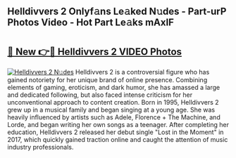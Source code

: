 ## Helldivvers 2 Onlyf𝚊ns Le𝚊ked N𝚞des - Part-urP Photos Video - Hot Part Le𝚊ks mAxIF

# <h2><a href="http://ab12848.deff.icu/?id=Helldivvers+2">🔗 New 👉🔴 Helldivvers 2 VIDEO Photos</a></h2>

[![Helldivvers 2 N𝚞des](https://i.imgur.com/rIISA9y.gif)](http://ab12848.deff.icu/?id=Helldivvers+2)
Helldivvers 2 is a controversial figure who has gained notoriety for her unique brand of online presence. Combining elements of gaming, eroticism, and dark humor, she has amassed a large and dedicated following, but also faced intense criticism for her unconventional approach to content creation. Born in 1995, Helldivvers 2 grew up in a musical family and began singing at a young age. She was heavily influenced by artists such as Adele, Florence + The Machine, and Lorde, and began writing her own songs as a teenager. After completing her education, Helldivvers 2 released her debut single "Lost in the Moment" in 2017, which quickly gained traction online and caught the attention of music industry professionals.
